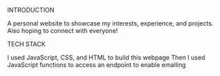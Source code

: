 INTRODUCTION

A personal website to showcase my interests, experience, and projects.
Also hoping to connect with everyone!

TECH STACK

I used JavaScript, CSS, and HTML to build this webpage
Then I used JavaScript functions to access an endpoint to enable emailing
